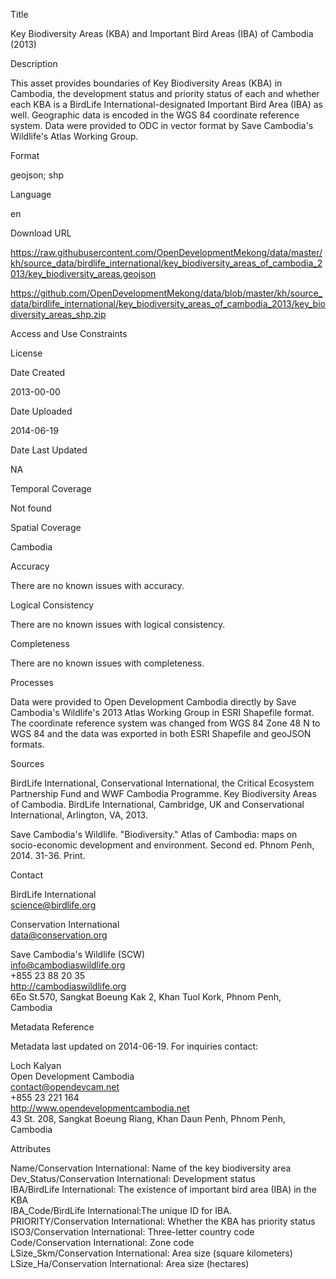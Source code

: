 Title

Key Biodiversity Areas (KBA) and Important Bird Areas (IBA) of Cambodia (2013)

Description

This asset provides boundaries of Key Biodiversity Areas (KBA) in Cambodia, the development status and priority status of each and whether each KBA is a BirdLife International-designated Important Bird Area (IBA) as well. Geographic data is encoded in the WGS 84 coordinate reference system. Data were provided to ODC in vector format by Save Cambodia's Wildlife's Atlas Working Group.

Format

geojson; shp

Language

en

Download URL

https://raw.githubusercontent.com/OpenDevelopmentMekong/data/master/kh/source_data/birdlife_international/key_biodiversity_areas_of_cambodia_2013/key_biodiversity_areas.geojson

https://github.com/OpenDevelopmentMekong/data/blob/master/kh/source_data/birdlife_international/key_biodiversity_areas_of_cambodia_2013/key_biodiversity_areas_shp.zip

Access and Use Constraints



License



Date Created

2013-00-00

Date Uploaded

2014-06-19

Date Last Updated

NA

Temporal Coverage

Not found

Spatial Coverage

Cambodia

Accuracy

There are no known issues with accuracy.

Logical Consistency

There are no known issues with logical consistency.

Completeness

There are no known issues with completeness.

Processes

Data were provided to Open Development Cambodia directly by Save Cambodia's Wildlife's 2013 Atlas Working Group in ESRI Shapefile format. The coordinate reference system was changed from WGS 84 Zone 48 N to WGS 84 and the data was exported in both ESRI Shapefile and geoJSON formats.

Sources

BirdLife International, Conservational International, the Critical Ecosystem Partnership Fund and WWF Cambodia Programme. Key Biodiversity Areas of Cambodia. BirdLife International, Cambridge, UK and Conservational International, Arlington, VA, 2013.

Save Cambodia's Wildlife. "Biodiversity." Atlas of Cambodia: maps on socio-economic development and environment. Second ed. Phnom Penh, 2014. 31-36. Print.

Contact

BirdLife International  
science@birdlife.org  

Conservation International  
data@conservation.org  
     
Save Cambodia's Wildlife (SCW)  
info@cambodiaswildlife.org  
+855 23 88 20 35  
http://cambodiaswildlife.org  
6Eo St.570, Sangkat Boeung Kak 2, Khan Tuol Kork, Phnom Penh, Cambodia  

Metadata Reference

Metadata last updated on 2014-06-19. For inquiries contact:

Loch Kalyan  
Open Development Cambodia  
contact@opendevcam.net  
+855 23 221 164  
http://www.opendevelopmentcambodia.net  
43 St. 208, Sangkat Boeung Riang, Khan Daun Penh, Phnom Penh, Cambodia  

Attributes

Name/Conservation International: Name of the key biodiversity area  
Dev_Status/Conservation International: Development status  
IBA/BirdLife International: The existence of important bird area (IBA) in the KBA  
IBA_Code/BirdLife International:The unique ID for IBA.  
PRIORITY/Conservation International: Whether the KBA has priority status  
ISO3/Conservation International: Three-letter country code  
Code/Conservation International: Zone code  
LSize_Skm/Conservation International: Area size (square kilometers)  
LSize_Ha/Conservation International: Area size (hectares)  


